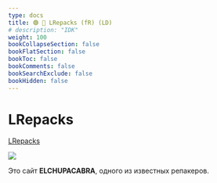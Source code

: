 ```yaml
---
type: docs
title: 🟢 🐐 LRepacks (fR) (LD)
# description: "IDK"
weight: 100
bookCollapseSection: false
bookFlatSection: false
bookToc: false
bookComments: false
bookSearchExclude: false
bookHidden: false
---
```


# LRepacks

[LRepacks](https://lrepacks.net/?nt)

![](@img/lrepacks-screenshot.jpg)

Это сайт **ELCHUPACABRA**, одного из известных репакеров.
